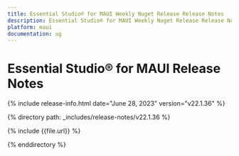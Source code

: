 ```yaml
---
title: Essential Studio® for MAUI Weekly Nuget Release Release Notes  
description: Essential Studio® for MAUI Weekly Nuget Release Release Notes  
platform: maui
documentation: ug
---
```


# Essential Studio® for MAUI  Release Notes  

{% include release-info.html date="June 28, 2023"  version="v22.1.36" %} 

{% directory path: _includes/release-notes/v22.1.36 %}

{% include {{file.url}} %}

{% enddirectory %}
